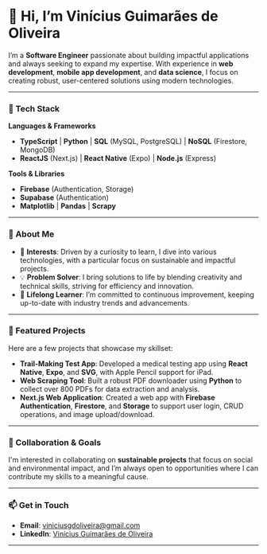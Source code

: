 # 👋 Hi, I’m Vinícius Guimarães de Oliveira

I’m a **Software Engineer** passionate about building impactful applications and always seeking to expand my expertise. With experience in **web development**, **mobile app development**, and **data science**, I focus on creating robust, user-centered solutions using modern technologies.

---

### 🚀 Tech Stack

**Languages & Frameworks**  
- **TypeScript** | **Python** | **SQL** (MySQL, PostgreSQL) | **NoSQL** (Firestore, MongoDB)
- **ReactJS** (Next.js) | **React Native** (Expo) | **Node.js** (Express)

**Tools & Libraries**  
- **Firebase** (Authentication, Storage)
- **Supabase** (Authentication)
- **Matplotlib** | **Pandas** | **Scrapy**

---

### 🌱 About Me

- 👀 **Interests**: Driven by a curiosity to learn, I dive into various technologies, with a particular focus on sustainable and impactful projects.
- 💡 **Problem Solver**: I bring solutions to life by blending creativity and technical skills, striving for efficiency and innovation.
- 📘 **Lifelong Learner**: I’m committed to continuous improvement, keeping up-to-date with industry trends and advancements.

---

### 💼 Featured Projects

Here are a few projects that showcase my skillset:

- **Trail-Making Test App**: Developed a medical testing app using **React Native**, **Expo**, and **SVG**, with Apple Pencil support for iPad.
- **Web Scraping Tool**: Built a robust PDF downloader using **Python** to collect over 800 PDFs for data extraction and analysis.
- **Next.js Web Application**: Created a web app with **Firebase Authentication**, **Firestore**, and **Storage** to support user login, CRUD operations, and image upload/download.

---

### 💞️ Collaboration & Goals

I'm interested in collaborating on **sustainable projects** that focus on social and environmental impact, and I’m always open to opportunities where I can contribute my skills to a meaningful cause.

---

### 📫 Get in Touch

- **Email**: [viniciusgdoliveira@gmail.com](mailto:viniciusgdoliveira@gmail.com)
- **LinkedIn**: [Vinícius Guimarães de Oliveira](https://www.linkedin.com/in/viniciusgdoliveira/)

---



